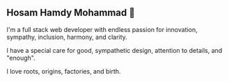 ## Hosam Hamdy Mohammad 👋

I'm a full stack web developer with endless passion for innovation, sympathy, inclusion, harmony, and clarity.

I have a special care for good, sympathetic design, attention to details, and "enough".

I love roots, origins, factories, and birth.

